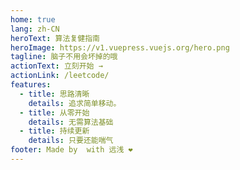 ```yaml
---
home: true
lang: zh-CN
heroText: 算法复健指南
heroImage: https://v1.vuepress.vuejs.org/hero.png
tagline: 脑子不用会坏掉的哦
actionText: 立刻开始 →
actionLink: /leetcode/
features:
  - title: 思路清晰
    details: 追求简单移动。
  - title: 从零开始
    details: 无需算法基础
  - title: 持续更新
    details: 只要还能喘气
footer: Made by  with 远浅 ❤️
---
```

